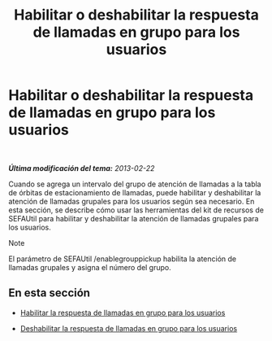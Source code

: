 ﻿---
title: Habilitar o deshabilitar la respuesta de llamadas en grupo para los usuarios
TOCTitle: Habilitar o deshabilitar la respuesta de llamadas en grupo para los usuarios
ms:assetid: 5bd8537c-7519-4749-9b4e-1400632941d8
ms:mtpsurl: https://technet.microsoft.com/es-es/library/JJ945632(v=OCS.15)
ms:contentKeyID: 52061644
ms.date: 01/07/2017
mtps_version: v=OCS.15
ms.translationtype: HT
---

# Habilitar o deshabilitar la respuesta de llamadas en grupo para los usuarios

 

_**Última modificación del tema:** 2013-02-22_

Cuando se agrega un intervalo del grupo de atención de llamadas a la tabla de órbitas de estacionamiento de llamadas, puede habilitar y deshabilitar la atención de llamadas grupales para los usuarios según sea necesario. En esta sección, se describe cómo usar las herramientas del kit de recursos de SEFAUtil para habilitar y deshabilitar la atención de llamadas grupales para los usuarios.


> [!NOTE]
> El parámetro de SEFAUtil /enablegrouppickup habilita la atención de llamadas grupales y asigna el número del grupo.



## En esta sección

  - [Habilitar la respuesta de llamadas en grupo para los usuarios](lync-server-2013-enable-group-call-pickup-for-users.md)

  - [Deshabilitar la respuesta de llamadas en grupo para los usuarios](lync-server-2013-disable-group-call-pickup-for-users.md)

